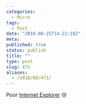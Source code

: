 ```yaml
---
categories:
  - Micro
tags:
  - Post
date: "2018-08-25T14:22:10Z"
meta:
published: true
status: publish
title: ""
type: post
slug: 471
aliases:
  - /2018/08/471/
---
```

<p>Poor <a href="https://www.dailydot.com/parsec/internet-explorer-anime-comic/">Internet Explorer</a> 😢</p>

